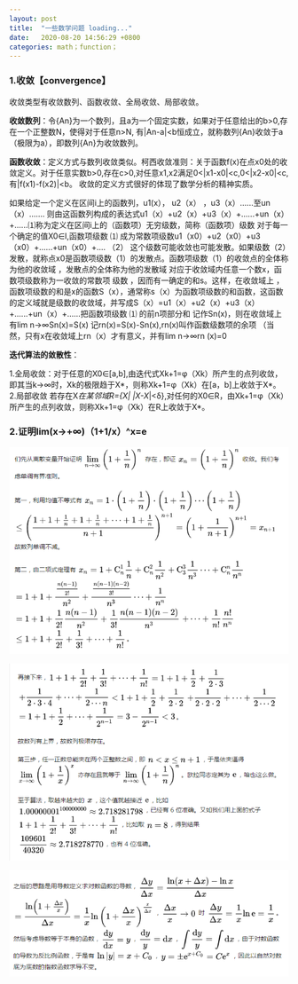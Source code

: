 ```yaml
---
layout: post
title:  "一些数学问题 loading..."
date:   2020-08-20 14:56:29 +0800
categories: math；function；
---
```


### 1.收敛【convergence】

收敛类型有收敛数列、函数收敛、全局收敛、局部收敛。

**收敛数列**：令{An}为一个数列，且a为一个固定实数，如果对于任意给出的b>0,存在一个正整数N，使得对于任意n>N, 有|An-a|<b恒成立，就称数列{An}收敛于a（极限为a），即数列{An}为收敛数列。

**函数收敛**：定义方式与数列收敛类似。柯西收敛准则：关于函数f(x)在点x0处的收敛定义。对于任意实数b>0,存在c>0,对任意x1,x2满足0<|x1-x0|<c,0<|x2-x0|<c,有|f(x1)-f(x2)|<b。
收敛的定义方式很好的体现了数学分析的精神实质。

如果给定一个定义在区间i上的函数列，u1(x）， u2（x） ，u3（x）......至un（x）....... 则由这函数列构成的表达式u1（x）+u2（x）+u3（x）+......+un（x）+......⑴称为定义在区间i上的（函数项）无穷级数，简称（函数项）级数
对于每一个确定的值X0∈I,函数项级数 ⑴ 成为常数项级数u1（x0）+u2（x0）+u3（x0）+......+un（x0）+.... （2） 这个级数可能收敛也可能发散。如果级数（2）发散，就称点x0是函数项级数（1）的发散点。函数项级数（1）的收敛点的全体称为他的收敛域 ，发散点的全体称为他的发散域 对应于收敛域内任意一个数x，函数项级数称为一收敛的常数项 级数 ，因而有一确定的和s。这样，在收敛域上 ，函数项级数的和是x的函数S（x），通常称s（x）为函数项级数的和函数，这函数的定义域就是级数的收敛域，并写成S（x）=u1（x）+u2（x）+u3（x）+......+un（x）+......把函数项级数 ⑴ 的前n项部分和 记作Sn(x)，则在收敛域上有lim n→∞Sn(x)=S(x)
记rn(x)=S(x)-Sn(x),rn(x)叫作函数级数项的余项 （当然，只有x在收敛域上rn（x）才有意义，并有lim n→∞rn (x)=0

**迭代算法的敛散性**：

1.全局收敛：对于任意的X0∈[a,b],由迭代式Xk+1=φ（Xk）所产生的点列收敛，即其当k→∞时，Xk的极限趋于X*，则称Xk+1=φ（Xk）在[a，b]上收敛于X*。
2.局部收敛
若存在X*在某邻域R={X| |X-X*|<δ},对任何的X0∈R，由Xk+1=φ（Xk）所产生的点列收敛，则称Xk+1=φ（Xk）在R上收敛于X*。

### 2.证明lim(x->+∞)（1+1/x）^x=e

![image001](https://raw.githubusercontent.com/WELLINGWANG/WELLINGWANG.github.io/master/images/math/image001.png)

![image002](https://raw.githubusercontent.com/WELLINGWANG/WELLINGWANG.github.io/master/images/math/image002.png)

![image003](https://raw.githubusercontent.com/WELLINGWANG/WELLINGWANG.github.io/master/images/math/image003.png)

